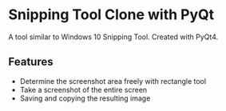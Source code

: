 # Snipping Tool Clone with PyQt
A tool similar to Windows 10 Snipping Tool. Created with PyQt4.

## Features
* Determine the screenshot area freely with rectangle tool
* Take a screenshot of the entire screen
* Saving and copying the resulting image
